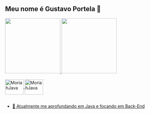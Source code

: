 ## Meu nome é Gustavo Portela 🫡
<div>
  <a href="https://www.linkedin.com/in/portelagustavo/">
  <img height="180" src="https://github-readme-stats.vercel.app/api?username=MoriahTw&show_icons=true&theme=graywhite&hide_rank=true">
  <img height="180" src="https://github-readme-stats.vercel.app/api/top-langs/?username=MoriahTw&hide_progress=true">
</div>

<div style="display: inline_block"><br>
  <img align="center" alt="MoriahJava" height="50" width="60" src="https://cdn.jsdelivr.net/gh/devicons/devicon@latest/icons/java/java-original.svg" />
   <img align="center" alt="MoriahJava" height="50" width="60" src="https://cdn.jsdelivr.net/gh/devicons/devicon@latest/icons/mysql/mysql-original-wordmark.svg" />
</div>

##

- 🌱 Atualmente me aprofundando em Java e focando em Back-End
